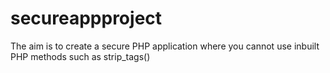 # secureappproject
The aim is to create a secure PHP application where you cannot use inbuilt PHP methods such as strip_tags() 
